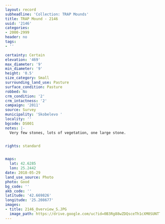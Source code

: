 ```yaml
---
layout: record
subheadline: 'Collection: TRAP Mounds'
title: TRAP Mound - 2146
uuid: '2146'
categories:
- 2000-2999
header: no
tags:
- ''

certainty: Certain
elevation: '469'
max_diameter: '9'
min_diameter: '9'
height: '0.5'
size_category: Small
surrounding_land_use: Pasture
surface_condition: Pasture
robbed: No
crm_condition: '2'
crm_intactness: '2'
campaign: '2011'
source: Survey
municipality: 'Skobelevo '
locality: ''
bgcode: DS001
notes: |-
  Very few stones, lots of vegetation, one large stone.


rights: standard


maps:
  lat: 42.6285
  lon: 25.2442
date: 2018-05-29
land_use_source: Photo
photo: Good
bg_code: ''
akb_code: ''
latitude: '42.669826'
longitude: '25.208677'
images:
- title: 2146_Overview_S.JPG
  image_path: https://drive.google.com/uc?id=0B3Rg88wZDQsceTh1cXM0SUNTTnM
---
```

